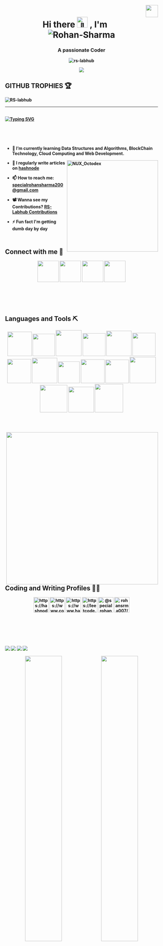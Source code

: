 <img align="right" width="40px" src="![RS LOGO](https://github.com/RS-labhub/RS-Labhub/assets/117426013/06498501-5e6b-432b-8f7a-0af7c9796a3e)">

<h1 align="center"><b>Hi there<b><picture>
  <source srcset="https://fonts.gstatic.com/s/e/notoemoji/latest/1f44b/512.webp" type="image/webp">
  <img src="https://fonts.gstatic.com/s/e/notoemoji/latest/1f44b/512.gif" alt="👋" width="35" height="35">
</picture>, I'm <br><img src="https://i.ibb.co/TW1bc2D/Rohan-Sharma.gif" alt="Rohan-Sharma" border="0"></h1>

<h3 align="center">A passionate Coder</h3>


<p align="center"> <img src="https://komarev.com/ghpvc/?username=rs-labhub&label=Profile%20views&color=0e75b6&style=flat" alt="rs-labhub" /> </p>

<p align="center">
  <a href="https://readme.andyruwruw.com/api/now-playing?open">
    <img src="https://raw.githubusercontent.com/andyruwruw/andyruwruw/master/example/now-playing.svg">
  </a>
</p>

## **GITHUB TROPHIES** 🏆
<img src="https://github-profile-trophy.vercel.app/?username=RS-labhub&theme=onedark&column=-1&margin-w=8&no-frame=true&no-bg=true" alt="RS-labhub" /></a>

<hr>

<br>

<span align="center">
	<a href="https://git.io/typing-svg"><img src="https://readme-typing-svg.demolab.com?font=Fira+Code&weight=600&size=30&duration=3000&pause=100&color=660099&background=FFFFFF&center=true&multiline=true&random=false&width=700&height=80&lines=A+nerd+who+is+trying+to+learn+;something+new+everyday+%F0%9F%98%81" alt="Typing SVG" /></a>
</span>

<br><br><br>

<span align="left">

- 🌱 I’m currently learning **Data Structures and Algorithms, BlockChain Technology, Cloud Computing** and **Web Development**.

<img align="right" src="https://user-images.githubusercontent.com/74038190/212741999-016fddbd-617a-4448-8042-0ecf907aea25.gif" width="300" alt="NUX_Octodex">

- 📝 I regularly write articles on [hashnode](https://hashnode.com/@rrs007)

- 📫 How to reach me: **specialrohansharma200@gmail.com**

- 📽️ Wanna see my Contributions? [RS-Labhub Contributions](https://github.com/RS-labhub?tab=repositories)

- ⚡ Fun fact **I'm getting dumb day by day**

</span>

<h2 align="left"><br>Connect with me 🧟</h3>
<p align="center">
    <a href="https://linkedin.com/in/rohan-sharma-9386rs" target="blank"><img src="https://user-images.githubusercontent.com/74038190/235294012-0a55e343-37ad-4b0f-924f-c8431d9d2483.gif" width="70"></a>
    <a href="https://twitter.com/rrs00179" target="blank"><img src="https://github.com/Anmol-Baranwal/Cool-GIFs-For-GitHub/assets/74038190/cc4fe88c-7f7a-41d8-b449-34b7a178c1c6" width="70"></a>
    <a href="https://instagram.com/r_rohan__._" target="blank"><img src="https://user-images.githubusercontent.com/74038190/235294013-a33e5c43-a01c-43f6-b44d-a406d8b4ab75.gif" width="70"></a>
    <a href="https://discord.gg/rohansrma" target="blank"><img src="https://user-images.githubusercontent.com/74038190/235294015-47144047-25ab-417c-af1b-6746820a20ff.gif" width="70"></a>
</p>

<br><br>

<h2 align="left"><br>Languages and Tools ⛏️</h3>
    <p align="center">
        <!--<a href="https://aws.amazon.com" target="_blank" rel="noreferrer"> <img src="https://raw.githubusercontent.com/devicons/devicon/master/icons/amazonwebservices/amazonwebservices-original-wordmark.svg" alt="aws" width="40" height="40"/> </a> <a href="https://azure.microsoft.com/en-in/" target="_blank" rel="noreferrer"> <img src="https://www.vectorlogo.zone/logos/microsoft_azure/microsoft_azure-icon.svg" alt="azure" width="40" height="40"/> </a> <a href="https://www.blender.org/" target="_blank" rel="noreferrer"> <img src="https://download.blender.org/branding/community/blender_community_badge_white.svg" alt="blender" width="40" height="40"/> </a> <a href="https://getbootstrap.com" target="_blank" rel="noreferrer"> <img src="https://raw.githubusercontent.com/devicons/devicon/master/icons/bootstrap/bootstrap-plain-wordmark.svg" alt="bootstrap" width="40" height="40"/> </a> <a href="https://www.cprogramming.com/" target="_blank" rel="noreferrer"> <img src="https://raw.githubusercontent.com/devicons/devicon/master/icons/c/c-original.svg" alt="c" width="40" height="40"/> </a> <a href="https://www.w3schools.com/cpp/" target="_blank" rel="noreferrer"> <img src="https://raw.githubusercontent.com/devicons/devicon/master/icons/cplusplus/cplusplus-original.svg" alt="cplusplus" width="40" height="40"/> </a> <a href="https://www.w3schools.com/css/" target="_blank" rel="noreferrer"> <img src="https://raw.githubusercontent.com/devicons/devicon/master/icons/css3/css3-original-wordmark.svg" alt="css3" width="40" height="40"/> </a> <a href="https://www.figma.com/" target="_blank" rel="noreferrer"> <img src="https://www.vectorlogo.zone/logos/figma/figma-icon.svg" alt="figma" width="40" height="40"/> </a> <a href="https://cloud.google.com" target="_blank" rel="noreferrer"> <img src="https://www.vectorlogo.zone/logos/google_cloud/google_cloud-icon.svg" alt="gcp" width="40" height="40"/> </a> <a href="https://git-scm.com/" target="_blank" rel="noreferrer"> <img src="https://www.vectorlogo.zone/logos/git-scm/git-scm-icon.svg" alt="git" width="40" height="40"/> </a> <a href="https://www.w3.org/html/" target="_blank" rel="noreferrer"> <img src="https://raw.githubusercontent.com/devicons/devicon/master/icons/html5/html5-original-wordmark.svg" alt="html5" width="40" height="40"/> </a> <a href="https://developer.mozilla.org/en-US/docs/Web/JavaScript" target="_blank" rel="noreferrer"> <img src="https://raw.githubusercontent.com/devicons/devicon/master/icons/javascript/javascript-original.svg" alt="javascript" width="40" height="40"/> </a> <a href="https://www.python.org" target="_blank" rel="noreferrer"> <img src="https://raw.githubusercontent.com/devicons/devicon/master/icons/python/python-original.svg" alt="python" width="40" height="40"/> </a> <a href="https://www.rust-lang.org" target="_blank" rel="noreferrer"> <img src="https://raw.githubusercontent.com/devicons/devicon/master/icons/rust/rust-plain.svg" alt="rust" width="40" height="40"/> </a> <a href="https://unity.com/" target="_blank" rel="noreferrer"> <img src="https://www.vectorlogo.zone/logos/unity3d/unity3d-icon.svg" alt="unity" width="40" height="40"/> </a>--> 
        </p>
</h3>

<div align="center">
    <img src="https://github.com/Anmol-Baranwal/Cool-GIFs-For-GitHub/assets/74038190/29fd6286-4e7b-4d6c-818f-c4765d5e39a9" width="80">
    <img src="https://github.com/Anmol-Baranwal/Cool-GIFs-For-GitHub/assets/74038190/67f477ed-6624-42da-99f0-1a7b1a16eecb" width="73">
    <img src="https://user-images.githubusercontent.com/74038190/212257454-16e3712e-945a-4ca2-b238-408ad0bf87e6.gif" width="85">
    <img src="https://user-images.githubusercontent.com/74038190/212257460-738ff738-247f-4445-a718-cdd0ca76e2db.gif" width="75">
    <img src="https://github.com/Anmol-Baranwal/Cool-GIFs-For-GitHub/assets/74038190/398b19b1-9aae-4c1f-8bc0-d172a2c08d68" width="83">
    <img src="https://github.com/Anmol-Baranwal/Cool-GIFs-For-GitHub/assets/74038190/1a797f46-efe4-41e6-9e75-5303e1bbcbfa" width="76">
    <img src="https://user-images.githubusercontent.com/74038190/212257472-08e52665-c503-4bd9-aa20-f5a4dae769b5.gif" width="79">
    <img src="https://user-images.githubusercontent.com/74038190/212257468-1e9a91f1-b626-4baa-b15d-5c385dfa7ed2.gif" width="83">
    <img src="https://user-images.githubusercontent.com/74038190/212257465-7ce8d493-cac5-494e-982a-5a9deb852c4b.gif" width="71">
    <img src="https://user-images.githubusercontent.com/74038190/212257467-871d32b7-e401-42e8-a166-fcfd7baa4c6b.gif" width="78">
    <img src="https://user-images.githubusercontent.com/74038190/212280805-9bcb336b-8c55-46a8-abf8-ff286ab55472.gif" width="77">
    <img src="https://user-images.githubusercontent.com/74038190/212280823-79088828-a258-4a4d-8d6c-96315d5a07af.gif" width="86">
    <img src="https://user-images.githubusercontent.com/74038190/212281775-b468df30-4edc-4bf8-a4ee-f52e1aaddc86.gif" width="90">
    <img src="https://github.com/Anmol-Baranwal/Cool-GIFs-For-GitHub/assets/74038190/3c16d4f2-b757-4c70-8f42-43d5dddd2c36" width="84">
    <img src="https://github.com/Anmol-Baranwal/Cool-GIFs-For-GitHub/assets/74038190/e0d299f2-767c-4c21-bd49-90f2a19f1a78" width="93"> 
</div>

<br><br>

<img align="right" src="https://github.com/Anmol-Baranwal/Cool-GIFs-For-GitHub/assets/74038190/9d0fd0c4-5c7f-4122-b884-64a1e1685d2d" width="500">

<br><br>

<h2 align="left">Coding and Writing Profiles 🧑‍💻</h2>
<p align="center">
    <a href="https://hashnode.com/https://hashnode.com/@rrs007" target="blank"><img align="center" src="https://raw.githubusercontent.com/rahuldkjain/github-profile-readme-generator/master/src/images/icons/Social/hashnode.svg" alt="https://hashnode.com/@rrs007" width="50" /></a>
    <a href="https://www.codechef.com/users/rohansrma" target="blank"><img align="center" src="https://cdn.jsdelivr.net/npm/simple-icons@3.1.0/icons/codechef.svg" alt="https://www.codechef.com/users/rohansrma" width="50" /></a>
    <a href="https://www.hackerrank.com/profile/specialrohansha1" target="blank"><img align="center" src="https://raw.githubusercontent.com/rahuldkjain/github-profile-readme-generator/master/src/images/icons/Social/hackerrank.svg" alt="https://www.hackerrank.com/profile/specialrohansha1" width="50" /></a>
    <a href="https://www.leetcode.com/rohansrma/" target="blank"><img align="center" src="https://raw.githubusercontent.com/rahuldkjain/github-profile-readme-generator/master/src/images/icons/Social/leet-code.svg" alt="https://leetcode.com/rohansrma/" width="50" /></a>
    <a href="https://www.hackerearth.com/@specialrohansharma200" target="blank"><img align="center" src="https://raw.githubusercontent.com/rahuldkjain/github-profile-readme-generator/master/src/images/icons/Social/hackerearth.svg" alt="@specialrohansharma200" width="50" /></a>
    <a href="https://auth.geeksforgeeks.org/user/rohansrma007/profile/" target="blank"><img align="center" src="https://raw.githubusercontent.com/rahuldkjain/github-profile-readme-generator/master/src/images/icons/Social/geeks-for-geeks.svg" alt="rohansrma007/profile/" width="50" /></a>
</p>

<br><br>

<!-- <p><br><img align="left" src="https://github-readme-stats.vercel.app/api/top-langs?username=rs-labhub&show_icons=true&locale=en&layout=compact" alt="rs-labhub" />
</p>

<p><br>&nbsp;<img align="center" src="https://github-readme-stats.vercel.app/api?username=rs-labhub&show_icons=true&locale=en" alt="rs-labhub" />
</p>

<p><br><img align="right" src="https://github-readme-streak-stats.herokuapp.com/?user=rs-labhub&" alt="rs-labhub" />
</p> -->

<br><br>


![](http://github-profile-summary-cards.vercel.app/api/cards/repos-per-language?username=RS-labhub&theme=vue)
![](http://github-profile-summary-cards.vercel.app/api/cards/most-commit-language?username=RS-labhub&theme=vue)
![](http://github-profile-summary-cards.vercel.app/api/cards/stats?username=RS-labhub&theme=vue)
![](http://github-profile-summary-cards.vercel.app/api/cards/productive-time?username=RS-labhub&theme=vue&utcOffset=8)

<div align="center">
    <img src="https://stats.quine.sh/RohanSrma/github?theme=light" width="49%" />
    <img src="https://stats.quine.sh/RohanSrma/dependencies?theme=light" width="49%" />
</div>

![](http://github-profile-summary-cards.vercel.app/api/cards/profile-details?username=RS-labhub&theme=swift)

[![Rohan's github activity graph](https://github-readme-activity-graph.vercel.app/graph?username=RS-labhub&theme=react)](https://github.com/RS-labhub/RS-Labhub/github-readme-activity-graph)
